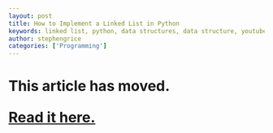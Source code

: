 ```yaml
---
layout: post
title: How to Implement a Linked List in Python
keywords: linked list, python, data structures, data structure, youtube, tutorial, learning, education, how to
author: stephengrice
categories: ['Programming']
---
```


<h1>

This article has moved.

<a href="https://linebylinecode.com/2017/06/20/how-to-implement-a-custom-linked-list-in-python/">Read it here.</a>

</h1>
